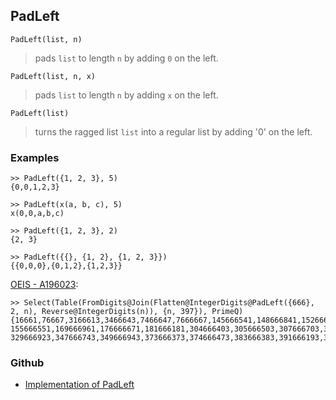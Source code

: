 ## PadLeft 

```
PadLeft(list, n)
```

> pads `list` to length `n` by adding `0` on the left. 

```
PadLeft(list, n, x)
```

> pads `list` to length `n` by adding `x` on the left. 

```
PadLeft(list)
```

> turns the ragged list `list` into a regular list by adding '0' on the left. 
 
### Examples 

```
>> PadLeft({1, 2, 3}, 5)    
{0,0,1,2,3}   

>> PadLeft(x(a, b, c), 5)    
x(0,0,a,b,c)    

>> PadLeft({1, 2, 3}, 2)    
{2, 3}    

>> PadLeft({{}, {1, 2}, {1, 2, 3}})    
{{0,0,0},{0,1,2},{1,2,3}}
```

[OEIS - A196023](https://oeis.org/A196023):

```
>> Select(Table(FromDigits@Join(Flatten@IntegerDigits@PadLeft({666}, 2, n), Reverse@IntegerDigits(n)), {n, 397}), PrimeQ)
{16661,76667,3166613,3466643,7466647,7666667,145666541,148666841,152666251, 
155666551,169666961,176666671,181666181,304666403,305666503,307666703,308666803, 
329666923,347666743,349666943,373666373,374666473,383666383,391666193,397666793}
```

### Github

* [Implementation of PadLeft](https://github.com/axkr/symja_android_library/blob/master/symja_android_library/matheclipse-core/src/main/java/org/matheclipse/core/builtin/ListFunctions.java#L4282) 
